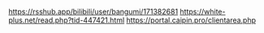 https://rsshub.app/bilibili/user/bangumi/171382681
https://white-plus.net/read.php?tid-447421.html
https://portal.caipin.pro/clientarea.php







